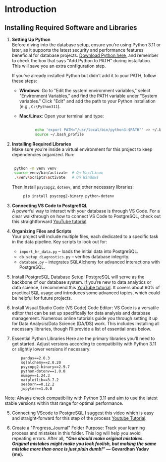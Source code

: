 # **Introduction**

## Installing Required Software and Libraries

1. **Setting Up Python**  
   Before diving into the database setup, ensure you’re using Python 3.11 or later, as it supports the latest security and performance features beneficial for database projects. [Download Python here](https://www.python.org/downloads/), and remember to check the box that says "Add Python to PATH" during installation. This will save you an extra configuration step.

   If you've already installed Python but didn't add it to your PATH, follow these steps:
   - **Windows**: Go to "Edit the system environment variables," select "Environment Variables," and find the PATH variable under "System variables." Click "Edit" and add the path to your Python installation (e.g., `C:\Python311`).
   - **Mac/Linux**: Open your terminal and type:

     ```bash
            
            echo 'export PATH="/usr/local/bin/python3:$PATH"' >> ~/.bash_profile
            source ~/.bash_profile
     
     ```
   
2. **Installing Required Libraries**  
   Make sure you’re inside a virtual environment for this project to keep dependencies organized. Run:

   ```bash
    
    python -m venv venv
    source venv/bin/activate  # On Mac/Linux
    .\venv\Scripts\activate   # On Windows
   
   ```

   Then install `psycopg2`, `dotenv`, and other necessary libraries:

   ```bash
        pip install psycopg2-binary python-dotenv
   ```

3. **Connecting VS Code to PostgreSQL**  
   A powerful way to interact with your database is through VS Code. For a clear walkthrough on how to connect VS Code to PostgreSQL, check out this straightforward [YouTube tutorial](https://www.youtube.com/watch?v=wzdCpJY6Y4c&ab_channel=BoostMyTool).

4. **Organizing Files and Scripts**  
   Your project will include multiple files, each dedicated to a specific task in the data pipeline. Key scripts to look out for:
   - `import_hr_data.py` – loads the initial data into PostgreSQL.
   - `db_setup_diagnostics.py` – verifies database integrity.
   - `database.py` – integrates SQLAlchemy for advanced interactions with PostgreSQL.

2. Install PostgreSQL
Database Setup: PostgreSQL will serve as the backbone of our database system. If you’re new to data analytics or data science, I recommend this [YouTube tutorial](https://youtu.be/85pG_pDkITY?si=V0DzvXep8gzjum-j). It covers about 90% of practical SQL usage and introduces some advanced topics, which could be helpful for future projects.

3. Install Visual Studio Code (VS Code)
Code Editor: VS Code is a versatile editor that can be set up specifically for data analysis and database management. Numerous online tutorials guide you through setting it up for Data Analysis/Data Science (DA/DS) work. This includes installing all necessary libraries, though I’ll provide a list of essential ones below.

4. Essential Python Libraries
Here are the primary libraries you'll need to get started. Adjust versions according to compatibility with Python 3.11 or slightly lower versions if necessary:

    ```
        pandas==2.0.3
        sqlalchemy==2.0.20
        psycopg2-binary==2.9.7
        python-dotenv==1.0.0
        numpy==1.24.3
        matplotlib==3.7.2
        seaborn==0.12.2
        jupyter==1.0.0
    ```

Note: Always check compatibility with Python 3.11 and aim to use the latest stable versions within that range for optimal performance.

5. Connecting VScode to PostgreSQL
I suggest this video which is easy and straight-forward for this step of the process [Youtube Tutorial](https://www.youtube.com/watch?v=wzdCpJY6Y4c&ab_channel=BoostMyTool).


6. Create a "Progress_Journal" Folder
Purpose: Track your learning process and mistakes in this folder. This log will help you avoid repeating errors. After all, **_“One should make original mistakes. Original mistakes might make you look foolish, but making the same mistake more than once is just plain dumb!”_ — Govardhan Yadav (me).**
